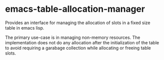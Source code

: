 # emacs-table-allocation-manager
Provides an interface for managing the allocation of slots in a fixed size table in emacs lisp.

The primary use-case is in managing non-memory resources.  The implementation does not do any allocation
after the initialization of the table to avoid requiring a garabage collection while allocating or freeing
table slots.

